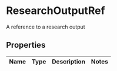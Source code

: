 

# ResearchOutputRef

A reference to a research output
## Properties

Name | Type | Description | Notes
------------ | ------------- | ------------- | -------------



